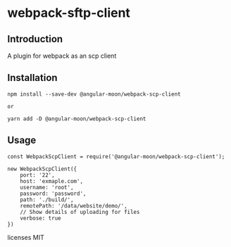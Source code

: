 # webpack-sftp-client

## Introduction

A plugin for webpack as an scp client

## Installation

```
npm install --save-dev @angular-moon/webpack-scp-client

or

yarn add -D @angular-moon/webpack-scp-client

```

## Usage

```
const WebpackScpClient = require('@angular-moon/webpack-scp-client');

new WebpackScpClient({
    port: '22',
    host: 'exmaple.com',
    username: 'root',
    password: 'password',
    path: './build/',
    remotePath: '/data/website/demo/',
    // Show details of uploading for files
    verbose: true
})
```

licenses MIT
